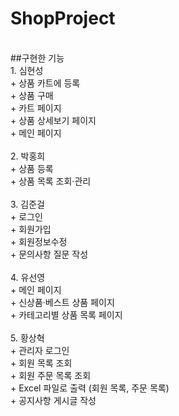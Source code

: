 # ShopProject
<br>
##구현한 기능
 <br>
 1. 심현성 <br>
  + 상품 카트에 등록 <br>
  + 상품 구매 <br>
  + 카트 페이지 <br>
  + 상품 상세보기 페이지 <br>
  + 메인 페이지 <br>
  <br>
 2. 박홍희 <br>
  + 상품 등록 <br>
  + 상품 목록 조회·관리 <br>
  <br>
 3. 김준걸 <br>
  + 로그인 <br>
  + 회원가입 <br>
  + 회원정보수정 <br>
  + 문의사항 질문 작성 <br>
  <br>
 4. 유선영 <br>
  + 메인 페이지 <br>
  + 신상품·베스트 상품 페이지 <br>
  + 카테고리별 상품 목록 페이지 <br>
   <br>
 5. 황상혁 <br>
  + 관리자 로그인 <br>
  + 회원 목록 조회 <br>
  + 회원 주문 목록 조회 <br>
  + Excel 파일로 출력 (회원 목록, 주문 목록) <br>
  + 공지사항 게시글 작성 <br>
  
 
